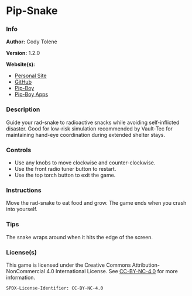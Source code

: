 # Pip-Snake

### Info

**Author:** Cody Tolene

**Version:** 1.2.0

**Website(s):**

- [Personal Site](https://www.CodyTolene.com)
- [GitHub](https://github.com/CodyTolene)
- [Pip-Boy](https://www.Pip-Boy.com)
- [Pip-Boy Apps](https://github.com/CodyTolene/pip-boy-apps)

### Description

Guide your rad-snake to radioactive snacks while avoiding self-inflicted
disaster. Good for low-risk simulation recommended by Vault-Tec for maintaining
hand-eye coordination during extended shelter stays.

### Controls

- Use any knobs to move clockwise and counter-clockwise.
- Use the front radio tuner button to restart.
- Use the top torch button to exit the game.

### Instructions

Move the rad-snake to eat food and grow. The game ends when you crash into
yourself.

### Tips

The snake wraps around when it hits the edge of the screen.

### License(s)

This game is licensed under the Creative Commons Attribution-NonCommercial 4.0
International License. See
[CC-BY-NC-4.0](https://creativecommons.org/licenses/by-nc/4.0/) for more
information.

`SPDX-License-Identifier: CC-BY-NC-4.0`
